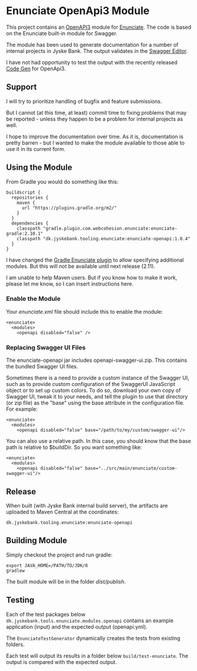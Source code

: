 # Enunciate OpenApi3 Module #

This project contains an [OpenAPI3](https://github.com/OAI/OpenAPI-Specification) module for [Enunciate](https://github.com/stoicflame/enunciate).
The code is based on the Enunciate built-in module for Swagger.

The module has been used to generate documentation for a number of internal projects in Jyske Bank.
The output validates in the [Swagger Editor](http://editor.swagger.io/).

I have not had opportunity to test the output with the recently released [Code Gen](https://swagger.io/swagger-codegen/) for OpenApi3.

## Support ##

I will try to prioritize handling of bugfix and feature submissions.

But I cannot (at this time, at least) commit time to fixing problems that may be reported - unless they happen to be a problem for internal projects as well.

I hope to improve the documentation over time.
As it is, documentation is pretty barren - but I wanted to make the module available to those able to use it in its current form.


## Using the Module ##

From Gradle you would do something like this:

    buildscript {
      repositories {
        maven {
          url "https://plugins.gradle.org/m2/"
        }
      }
      dependencies {
        classpath "gradle.plugin.com.webcohesion.enunciate:enunciate-gradle:2.10.1"
        classpath "dk.jyskebank.tooling.enunciate:enunciate-openapi:1.0.4"
      }
    }

I have changed the [Gradle Enunciate plugin](https://github.com/stoicflame/enunciate-gradle) to allow specifying additional modules.
But this will not be available until next release (2.11).


I am unable to help Maven users. But if you know how to make it work, please let me know, so I can insert instructions here.

### Enable the Module ###

Your _enunciate.xml_ file should include this to enable the module:
    
	<enunciate>
	  <modules>
	    <openapi disabled="false" />

### Replacing Swagger UI Files ###

The enunciate-openapi jar includes openapi-swagger-ui.zip. This contains the bundled Swagger UI files.

Sometimes there is a need to provide a custom instance of the Swagger UI, such as to provide custom configuration of the SwaggerUI JavaScript object or to set up custom colors.
To do so, download your own copy of Swagger UI, tweak it to your needs, and tell the plugin to use that directory (or zip file) as the "base" using the base attribute in the configuration file. For example:

	<enunciate>
	  <modules>
	    <openapi disabled="false" base="/path/to/my/custom/swagger-ui"/>

You can also use a relative path. In this case, you should know that the base path is relative to $buildDir. So you want something like:

	<enunciate>
	  <modules>
	    <openapi disabled="false" base="../src/main/enunciate/custom-swagger-ui"/>


## Release ##

When built (with Jyske Bank internal build server), the artifacts are uploaded to Maven Central at the coordinates:

	dk.jyskebank.tooling.enunciate:enunciate-openapi


## Building Module ##

Simply checkout the project and run gradle:

    export JAVA_HOME=/PATH/TO/JDK/8
    gradlew
    
The built module will be in the folder _dist/publish_.

## Testing ##

Each of the test packages below `dk.jyskebank.tools.enunciate.modules.openapi` contains an example application (input) and the expected output (openapi.yml).

The `EnunciateTestGenerator` dynamically creates the tests from existing folders.

Each test will output its results in a folder below `build/test-enunciate`. The output is compared with the expected output.

